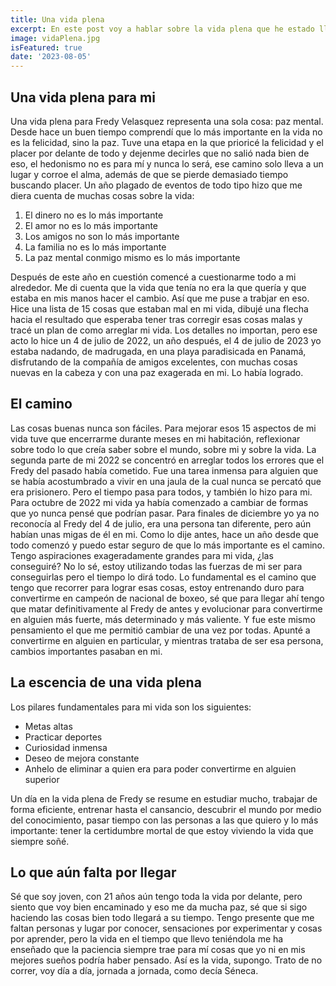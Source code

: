 ```yaml
---
title: Una vida plena
excerpt: En este post voy a hablar sobre la vida plena que he estado llevando desde ya hace un tiempo. Voy a contar como la construí, lo que representa para mi y la importancia de que todos tengamos una vida así.
image: vidaPlena.jpg
isFeatured: true
date: '2023-08-05'
---
```


## Una vida plena para mi

Una vida plena para Fredy Velasquez representa una sola cosa: paz mental. Desde hace un buen tiempo comprendí que lo más importante en la vida no es la felicidad, sino la paz. Tuve una etapa en la que prioricé la felicidad y el placer por delante de todo y dejenme decirles que no salió nada bien de eso, el hedonismo no es para mí y nunca lo será, ese camino solo lleva a un lugar y corroe el alma, además de que se pierde demasiado tiempo buscando placer. Un año plagado de eventos de todo tipo hizo que me diera cuenta de muchas cosas sobre la vida:

1. El dinero no es lo más importante
2. El amor no es lo más importante
3. Los amigos no son lo más importante
4. La familia no es lo más importante
5. La paz mental conmigo mismo es lo más importante

Después de este año en cuestión comencé a cuestionarme todo a mi alrededor. Me di cuenta que la vida que tenía no era la que quería y que estaba en mis manos hacer el cambio. Así que me puse a trabjar en eso. Hice una lista de 15 cosas que estaban mal en mi vida, dibujé una flecha hacia el resultado que esperaba tener tras corregir esas cosas malas y tracé un plan de como arreglar mi vida. Los detalles no importan, pero ese acto lo hice un 4 de julio de 2022, un año después, el 4 de julio de 2023 yo estaba nadando, de madrugada, en una playa paradisicada en Panamá, disfrutando de la compañía de amigos excelentes, con muchas cosas nuevas en la cabeza y con una paz exagerada en mi. Lo había logrado. 

## El camino

Las cosas buenas nunca son fáciles. Para mejorar esos 15 aspectos de mi vida tuve que encerrarme durante meses en mi habitación, reflexionar sobre todo lo que creía saber sobre el mundo, sobre mi y sobre la vida. La segunda parte de mi 2022 se concentró en arreglar todos los errores que el Fredy del pasado había cometido. Fue una tarea inmensa para alguien que se había acostumbrado a vivir en una jaula de la cual nunca se percató que era prisionero. Pero el tiempo pasa para todos, y también lo hizo para mi. Para octubre de 2022 mi vida ya había comenzado a cambiar de formas que yo nunca pensé que podrían pasar. Para finales de diciembre yo ya no reconocía al Fredy del 4 de julio, era una persona tan diferente, pero aún habían unas migas de él en mi. Como lo dije antes, hace un año desde que todo comenzó y puedo estar seguro de que lo más importante es el camino. Tengo aspiraciones exageradamente grandes para mi vida, ¿las conseguiré? No lo sé, estoy utilizando todas las fuerzas de mi ser para conseguirlas pero el tiempo lo dirá todo. Lo fundamental es el camino que tengo que recorrer para lograr esas cosas, estoy entrenando duro para convertirme en campeón de nacional de boxeo, sé que para llegar ahí tengo que matar definitivamente al Fredy de antes y evolucionar para convertirme en alguien más fuerte, más determinado y más valiente. Y fue este mismo pensamiento el que me permitió cambiar de una vez por todas. Apunté a convertirme en alguien en particular, y mientras trataba de ser esa persona, cambios importantes pasaban en mi.

## La escencia de una vida plena

Los pilares fundamentales para mi vida son los siguientes:

- Metas altas
- Practicar deportes
- Curiosidad inmensa
- Deseo de mejora constante
- Anhelo de eliminar a quien era para poder convertirme en alguien superior

Un día en la vida plena de Fredy se resume en estudiar mucho, trabajar de forma eficiente, entrenar hasta el cansancio, descubrir el mundo por medio del conocimiento, pasar tiempo con las personas a las que quiero y lo más importante: tener la certidumbre mortal de que estoy viviendo la vida que siempre soñé. 

## Lo que aún falta por llegar

Sé que soy joven, con 21 años aún tengo toda la vida por delante, pero siento que voy bien encaminado y eso me da mucha paz, sé que si sigo haciendo las cosas bien todo llegará a su tiempo. Tengo presente que me faltan personas y lugar por conocer, sensaciones por experimentar y cosas por aprender, pero la vida en el tiempo que llevo teniéndola me ha enseñado que la paciencia siempre trae para mí cosas que yo ni en mis mejores sueños podría haber pensado. Así es la vida, supongo. Trato de no correr, voy día a día, jornada a jornada, como decía Séneca. 